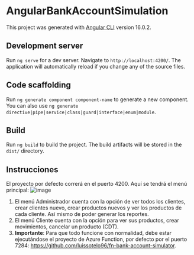 # AngularBankAccountSimulation

This project was generated with [Angular CLI](https://github.com/angular/angular-cli) version 16.0.2.

## Development server

Run `ng serve` for a dev server. Navigate to `http://localhost:4200/`. The application will automatically reload if you change any of the source files.

## Code scaffolding

Run `ng generate component component-name` to generate a new component. You can also use `ng generate directive|pipe|service|class|guard|interface|enum|module`.

## Build

Run `ng build` to build the project. The build artifacts will be stored in the `dist/` directory.

## Instrucciones

El proyecto por defecto correrá en el puerto 4200. Aquí se tendrá el menú principal: 
![image](https://github.com/luissotelo96/angular-bank-account-simulator/assets/82717865/3f8c11a3-c51c-4e62-8e67-3e46da2c3d79)


1. El menú Administrador cuenta con la opción de ver todos los clientes, crear clientes nuevo, crear productos nuevos y ver los productos de cada cliente. Así mismo de poder generar los reportes.
2. El menú Cliente cuenta con la opción para ver sus productos, crear movimientos, cancelar un producto (CDT).
3. **Importante**: Para que todo funcione con normalidad, debe estar ejecutándose el proyecto de Azure Function, por defecto por el puerto 7284: https://github.com/luissotelo96/fn-bank-account-simulator.

